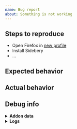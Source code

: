 ```yaml
---
name: Bug report
about: Something is not working
---
```


## Steps to reproduce
- Open Firefox in [new profile](https://support.mozilla.org/en-US/kb/profile-manager-create-remove-switch-firefox-profiles)
- Install Sidebery
- ...


## Expected behavior


## Actual behavior


## Debug info

<details>
<summary><b>Addon data</b></summary>
     
```json
To get addon data: 
- Go to the Sidebery settings page - section "Help"
- Click on the "Debug info" button
- Copy and paste here inside this codeblock, replacing this text.
Note: all URLs, titles and other personal info are skipped.
```
</details>

<details>
<summary><b>Logs</b></summary>

```
To get logs: 
- Open DevTools (open this url in new tab: about:devtools-toolbox?id=%7B3c078156-979c-498b-8990-85f7987dd929%7D&type=extension).
- Navigate to "console" tab.
- Click on the trash bin icon (at the top-left) to clear console.
- Then try to reproduce the issue.
- If messages appear, copy and paste them here inside this codeblock, replacing this text.
```
</details>
